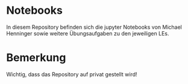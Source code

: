# Notebooks
In diesem Repository befinden sich die jupyter Notebooks von Michael Henninger sowie weitere Übungsaufgaben zu den jeweiligen LEs.

# Bemerkung
Wichtig, dass das Repository auf privat gestellt wird!

